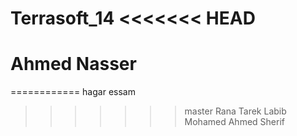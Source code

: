 
Terrasoft_14
<<<<<<< HEAD
============
Ahmed Nasser
=======
============ 
hagar essam
>>>>>>> master
Rana Tarek Labib
Mohamed Ahmed Sherif

